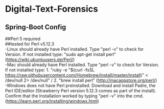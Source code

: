 # Digital-Text-Forensics

## Spring-Boot Config


##Perl 5 required   
##tested for Perl v5.12.3   
-Linux should already have Perl installed. Type "perl -v" to check for Version. If not installed type: "sudo apt-get install perl"  (https://wiki.ubuntuusers.de/Perl/)   
-Mac should already have Perl installed. Type "perl -v" to check for Version. If not installed type: 1. "ruby -e "$(curl -fsSL https://raw.githubusercontent.com/Homebrew/install/master/install)" < /dev/null 2> /dev/null" / 2. "brew install perl"  (http://macappstore.org/perl/)   
-Windows does not have Perl preinstalled. Download and install Padre, the Perl IDE/editor (Strawberry Perl version 5.12.3 comes as part of the install). Confirm that the Installation worked by typing "perl -v" into the cmd. (https://learn.perl.org/installing/windows.html)   
 
